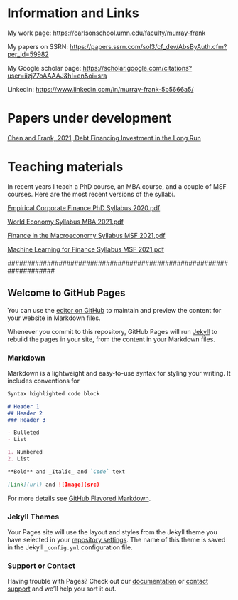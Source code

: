 # Information and Links
My work page: https://carlsonschool.umn.edu/faculty/murray-frank

My papers on SSRN: https://papers.ssrn.com/sol3/cf_dev/AbsByAuth.cfm?per_id=59982

My Google scholar page: https://scholar.google.com/citations?user=iizj77oAAAAJ&hl=en&oi=sra

LinkedIn: https://www.linkedin.com/in/murray-frank-5b5666a5/


# Papers under development

[Chen and Frank, 2021, Debt Financing Investment in the Long Run](https://github.com/mzfrank/myweb/files/6823733/ChenFrank2021June02.pdf)


# Teaching materials

In recent years I teach a PhD course, an MBA course, and a couple of MSF courses. Here are the most recent versions of the syllabi.

[Empirical Corporate Finance PhD Syllabus 2020.pdf](https://github.com/mzfrank/myweb/files/6823541/8823_Syllabus2020.pdf)

[World Economy Syllabus MBA 2021.pdf](https://github.com/mzfrank/myweb/files/6823531/World.Economy.Syllabus.2021.pdf)

[Finance in the Macroeconomy Syllabus MSF 2021.pdf](https://github.com/mzfrank/myweb/files/6823561/6621_MSF_2021_Syllabus.pdf)

[Machine Learning for Finance Syllabus MSF 2021.pdf](https://github.com/mzfrank/myweb/files/6823590/ML_for_Finance_syllabus_2021.pdf)


####################################################################

## Welcome to GitHub Pages

You can use the [editor on GitHub](https://github.com/mzfrank/myweb/edit/gh-pages/index.md) to maintain and preview the content for your website in Markdown files.

Whenever you commit to this repository, GitHub Pages will run [Jekyll](https://jekyllrb.com/) to rebuild the pages in your site, from the content in your Markdown files.

### Markdown

Markdown is a lightweight and easy-to-use syntax for styling your writing. It includes conventions for

```markdown
Syntax highlighted code block

# Header 1
## Header 2
### Header 3

- Bulleted
- List

1. Numbered
2. List

**Bold** and _Italic_ and `Code` text

[Link](url) and ![Image](src)
```

For more details see [GitHub Flavored Markdown](https://guides.github.com/features/mastering-markdown/).

### Jekyll Themes

Your Pages site will use the layout and styles from the Jekyll theme you have selected in your [repository settings](https://github.com/mzfrank/myweb/settings/pages). The name of this theme is saved in the Jekyll `_config.yml` configuration file.

### Support or Contact

Having trouble with Pages? Check out our [documentation](https://docs.github.com/categories/github-pages-basics/) or [contact support](https://support.github.com/contact) and we’ll help you sort it out.
